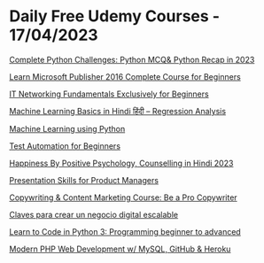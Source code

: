 # Daily Free Udemy Courses - 17/04/2023

[Complete Python Challenges: Python MCQ& Python Recap in 2023](https://www.udemy.com/course/python-exercises-workbook/?couponCode=6C1CADC843EE31139B79)
[Learn Microsoft Publisher 2016 Complete Course for Beginners](https://www.udemy.com/course/learn-microsoft-publisher-2016-complete-course-for-beginners/?couponCode=E82775C59B7200FDA99C)
[IT Networking Fundamentals Exclusively for Beginners](https://www.udemy.com/course/it-networking-fundamentals-exclusively-for-beginners/?couponCode=AFE770265F551D3B7774)
[Machine Learning Basics in Hindi हिंदी – Regression Analysis](https://www.udemy.com/course/linear-regression-analysis-using-python-hindi/?couponCode=254743C)
[Machine Learning using Python](https://www.udemy.com/course/machine-learning-using-python-starttech/?couponCode=81D308E)
[Test Automation for Beginners](https://www.udemy.com/course/test-automation-for-beginners/?couponCode=9386F5B0902DEA17A5A7)
[Happiness By Positive Psychology, Counselling in Hindi 2023](https://www.udemy.com/course/mindfulness-self-awareness-counselling-course-in-hindi/?couponCode=HAPPINESSFORYOU)
[Presentation Skills for Product Managers](https://www.udemy.com/course/presentation-skills-for-product-managers/?couponCode=EARLY-REVIEWERS)
[Copywriting & Content Marketing Course: Be a Pro Copywriter](https://www.udemy.com/course/content-marketing-course-/?couponCode=LUCKYWATERRABBIT1)
[Claves para crear un negocio digital escalable](https://www.udemy.com/course/claves-para-crear-un-negocio-digital-escalable/?couponCode=5A1D11E48BBFDFF2D8C9)
[Learn to Code in Python 3: Programming beginner to advanced](https://www.udemy.com/course/learn-python-programming-a-step-by-step-course-to-beginners/?couponCode=EE386B6702E632698F01)
[Modern PHP Web Development w/ MySQL, GitHub & Heroku](https://www.udemy.com/course/advanced-php-web-development-w-mysql-github-bootstrap-4/?couponCode=6D91041224FE89DD5972)
